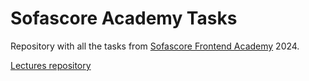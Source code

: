 # Sofascore Academy Tasks

Repository with all the tasks from [Sofascore Frontend Academy](https://corporate.sofascore.com/hr/sofascore-academy) 2024.

[Lectures repository](https://github.com/murticalen/FrontendAcademy2024)
